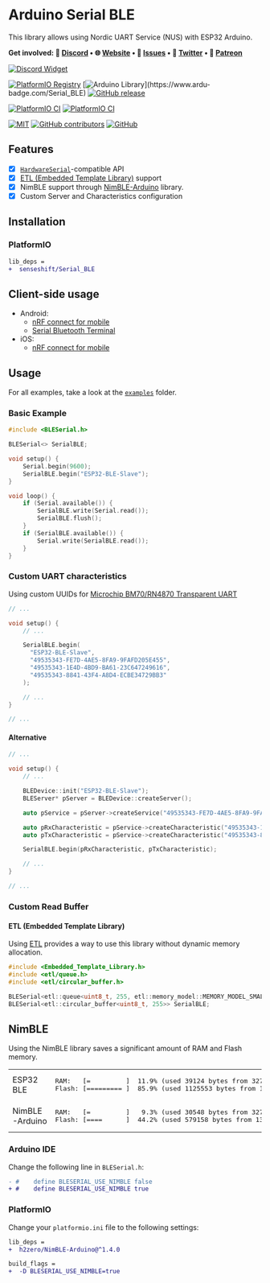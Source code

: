 # Arduino Serial BLE

This library allows using Nordic UART Service (NUS) with ESP32 Arduino.

<b>Get involved: 💬 [Discord](https://discord.gg/YUtRKAqty2) • 🌐 [Website](https://senseshift.io) • 🐛 [Issues](https://github.com/senseshift/arduino-ble-serial/issues) • 📢 [Twitter](https://twitter.com/senseshiftio) • 💎 [Patreon](https://www.patreon.com/senseshift)</b>

[![Discord Widget](https://discord.com/api/guilds/966090258104062023/widget.png?style=banner2)](https://discord.gg/YUtRKAqty2)

[![PlatformIO Registry](https://badges.registry.platformio.org/packages/senseshift/library/Serial_BLE.svg)](https://registry.platformio.org/libraries/senseshift/Serial_BLE)
[![Arduino Library](https://www.ardu-badge.com/badge/Serial_BLE.svg?)](https://www.ardu-badge.com/Serial_BLE)
[![GitHub release](https://img.shields.io/github/v/release/senseshift/arduino-ble-serial)](https://github.com/senseshift/arduino-ble-serial/releases/latest)

[![PlatformIO CI](https://github.com/senseshift/arduino-ble-serial/actions/workflows/platformio-ci.yml/badge.svg)](https://github.com/senseshift/arduino-ble-serial/actions/workflows/platformio-ci.yml)
[![PlatformIO CI](https://github.com/senseshift/arduino-ble-serial/actions/workflows/arduino-ci.yml/badge.svg)](https://github.com/senseshift/arduino-ble-serial/actions/workflows/arduino-ci.yml)

[![MIT](https://img.shields.io/github/license/senseshift/arduino-ble-serial)](/LICENSE)
[![GitHub contributors](https://img.shields.io/github/contributors/senseshift/arduino-ble-serial)](https://github.com/senseshift/arduino-ble-serial/graphs/contributors)
[![GitHub](https://img.shields.io/github/stars/senseshift/arduino-ble-serial.svg)](https://github.com/senseshift/arduino-ble-serial)

## Features

- [x] [`HardwareSerial`](https://www.arduino.cc/reference/en/language/functions/communication/serial/)-compatible API
- [x] [ETL (Embedded Template Library)](https://github.com/ETLCPP/etl) support
- [x] NimBLE support through [NimBLE-Arduino](https://github.com/h2zero/NimBLE-Arduino) library.
- [x] Custom Server and Characteristics configuration

## Installation

### PlatformIO

```diff
lib_deps =
+  senseshift/Serial_BLE
```

## Client-side usage

- Android:
  - [nRF connect for mobile](https://play.google.com/store/apps/details?id=no.nordicsemi.android.mcp)
  - [Serial Bluetooth Terminal](https://play.google.com/store/apps/details?id=de.kai_morich.serial_bluetooth_terminal)
- iOS:
  - [nRF connect for mobile](https://apps.apple.com/es/app/nrf-connect-for-mobile/id1054362403)

## Usage

For all examples, take a look at the [`examples`](./examples) folder.

### Basic Example

```ino
#include <BLESerial.h>

BLESerial<> SerialBLE;

void setup() {
    Serial.begin(9600);
    SerialBLE.begin("ESP32-BLE-Slave");
}

void loop() {
    if (Serial.available()) {
        SerialBLE.write(Serial.read());
        SerialBLE.flush();
    }
    if (SerialBLE.available()) {
        Serial.write(SerialBLE.read());
    }
}
```

### Custom UART characteristics

Using custom UUIDs for [Microchip BM70/RN4870 Transparent UART](https://developerhelp.microchip.com/xwiki/bin/view/applications/ble/android-development-for-bm70rn4870/transparent-uart-service-for-bm70rn4870/)

```ino
// ...

void setup() {
    // ...

    SerialBLE.begin(
      "ESP32-BLE-Slave",
      "49535343-FE7D-4AE5-8FA9-9FAFD205E455",
      "49535343-1E4D-4BD9-BA61-23C647249616",
      "49535343-8841-43F4-A8D4-ECBE34729BB3"
    );

    // ...
}

// ...
```

#### Alternative


```ino
// ...

void setup() {
    // ...

    BLEDevice::init("ESP32-BLE-Slave");
    BLEServer* pServer = BLEDevice::createServer();

    auto pService = pServer->createService("49535343-FE7D-4AE5-8FA9-9FAFD205E455");

    auto pRxCharacteristic = pService->createCharacteristic("49535343-1E4D-4BD9-BA61-23C647249616", BLECharacteristic::PROPERTY_WRITE | BLECharacteristic::PROPERTY_WRITE_NR | BLECharacteristic::PROPERTY_NOTIFY);
    auto pTxCharacteristic = pService->createCharacteristic("49535343-8841-43F4-A8D4-ECBE34729BB3", BLECharacteristic::PROPERTY_READ | BLECharacteristic::PROPERTY_NOTIFY);

    SerialBLE.begin(pRxCharacteristic, pTxCharacteristic);

    // ...
}

// ...
```

### Custom Read Buffer

#### ETL (Embedded Template Library)

Using [ETL](https://github.com/ETLCPP/etl) provides a way to use this library without dynamic memory allocation.

```ino
#include <Embedded_Template_Library.h>
#include <etl/queue.h>
#include <etl/circular_buffer.h>

BLESerial<etl::queue<uint8_t, 255, etl::memory_model::MEMORY_MODEL_SMALL>> SerialBLE;
BLESerial<etl::circular_buffer<uint8_t, 255>> SerialBLE;
```

## NimBLE

Using the NimBLE library saves a significant amount of RAM and Flash memory.

<table>
    <tr>
        <td>
            ESP32 BLE
        </td>
        <td>
            <pre>RAM:   [=         ]  11.9% (used 39124 bytes from 327680 bytes)
Flash: [========= ]  85.9% (used 1125553 bytes from 1310720 bytes)</pre>
        </td>
    </tr>
    <tr>
        <td>
            NimBLE-Arduino
        </td>
        <td>
            <pre>RAM:   [=         ]   9.3% (used 30548 bytes from 327680 bytes)
Flash: [====      ]  44.2% (used 579158 bytes from 1310720 bytes)</pre>
        </td>
    </tr>
</table>

### Arduino IDE

Change the following line in `BLESerial.h`:

```diff
- #    define BLESERIAL_USE_NIMBLE false
+ #    define BLESERIAL_USE_NIMBLE true
```

### PlatformIO

Change your `platformio.ini` file to the following settings:

```diff
lib_deps = 
+  h2zero/NimBLE-Arduino@^1.4.0

build_flags = 
+  -D BLESERIAL_USE_NIMBLE=true
```

